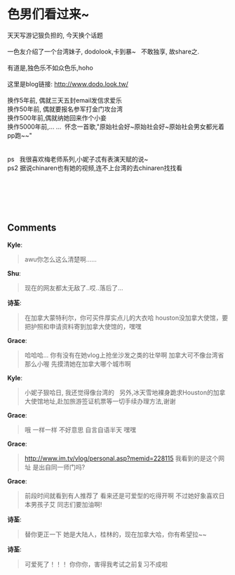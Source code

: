 # 色男们看过来~

<div id="msgcns!9884D0A402622CB2!2598" class="bvMsg"><div>天天写游记狠负担的, 今天换个话题</div>
<div> </div>
<div>一色友介绍了一个台湾妹子, dodolook,卡到暴~   不敢独享, 故share之.</div>
<div> </div>
<div>有道是,独色乐不如众色乐,hoho</div>
<div> </div>
<div>这里是blog链接: <a href="http://www.dodo.look.tw/">http://www.dodo.look.tw/</a></div>
<div> </div>
<div>换作5年前, 偶就三天五封email发信求爱乐</div>
<div>换作50年前, 偶就要报名参军打金门攻台湾</div>
<div>换作500年前,偶就纳她回来作个小妾</div>
<div>换作5000年前,... ...  怀念一首歌,&quot;原始社会好~原始社会好~原始社会男女都光着pp跑~~&quot;</div>
<div> </div>
<div> </div>
<div>ps   我很喜欢梅老师系列,小妮子忒有表演天赋的说~</div>
<div>ps2 据说chinaren也有她的视频,连不上台湾的去chinaren找找看</div>
<div> </div>
<div> </div>
<div> </div>
<div> </div>
<div> </div></div>

## Comments

**Kyle**:
> awu你怎么这么清楚啊......

**Shu**:
> 现在的网友都太无敌了..哎..落后了...

**诗荃**:
> 在加拿大蒙特利尔，你可买件厚实点儿的大衣哈
houston没加拿大使馆，要把护照和申请资料寄到加拿大使馆的，嘿嘿
 

**Grace**:
> 哈哈哈...
你有没有在她vlog上抢坐沙发之类的壮举啊
加拿大可不像台湾省那么小喔
先摸清她在加拿大哪个城市啊
 

**Kyle**:
> 小妮子狠哈日, 我还觉得像台湾的
 
另外,冰天雪地裸身跪求Houston的加拿大使馆地址,赴加旅游签证机票等一切手续办理方法,谢谢
 
 
 
 

**Grace**:
> 哦
一样一样
不好意思
自言自语半天
嘿嘿

**Grace**:
> http://www.im.tv/vlog/personal.asp?memid=228115
我看到的是这个网址
是出自同一师门吗?

**Grace**:
> 前段时间就看到有人推荐了
看来还是可爱型的吃得开啊
不过她好象喜欢日本男孩子艾
同志们要加油啊!

**诗荃**:
> 替你更正一下
她是大陆人，桂林的，现在加拿大哈，你有希望拉~~

**诗荃**:
> 可爱死了！！！
你你你，害得我考试之前复习不成啦
 

